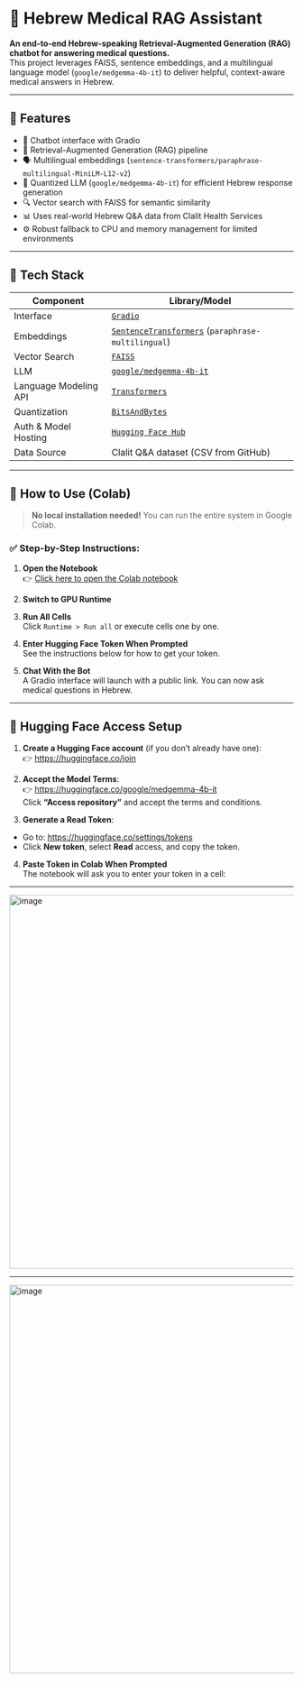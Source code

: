 # 🏥 Hebrew Medical RAG Assistant

**An end-to-end Hebrew-speaking Retrieval-Augmented Generation (RAG) chatbot for answering medical questions.**  
This project leverages FAISS, sentence embeddings, and a multilingual language model (`google/medgemma-4b-it`) to deliver helpful, context-aware medical answers in Hebrew.

---

## 📌 Features

- 💬 Chatbot interface with Gradio  
- 🧠 Retrieval-Augmented Generation (RAG) pipeline  
- 🗣️ Multilingual embeddings (`sentence-transformers/paraphrase-multilingual-MiniLM-L12-v2`)  
- 🤖 Quantized LLM (`google/medgemma-4b-it`) for efficient Hebrew response generation  
- 🔍 Vector search with FAISS for semantic similarity  
- 📊 Uses real-world Hebrew Q&A data from Clalit Health Services  
- ⚙️ Robust fallback to CPU and memory management for limited environments  

---

## 🚀 Tech Stack

| Component              | Library/Model                                                                 |
|------------------------|-------------------------------------------------------------------------------|
| Interface              | [`Gradio`](https://www.gradio.app/)                                          |
| Embeddings             | [`SentenceTransformers`](https://www.sbert.net/) (`paraphrase-multilingual`) |
| Vector Search          | [`FAISS`](https://github.com/facebookresearch/faiss)                         |
| LLM                    | [`google/medgemma-4b-it`](https://huggingface.co/google/medgemma-4b-it)      |
| Language Modeling API  | [`Transformers`](https://huggingface.co/docs/transformers/index)             |
| Quantization           | [`BitsAndBytes`](https://huggingface.co/docs/transformers/main_classes/quantization) |
| Auth & Model Hosting   | [`Hugging Face Hub`](https://huggingface.co/)                                |
| Data Source            | Clalit Q&A dataset (CSV from GitHub)                                          |

---


## 🚀 How to Use (Colab)

> **No local installation needed!** You can run the entire system in Google Colab.

### ✅ Step-by-Step Instructions:

1. **Open the Notebook**  
   👉 [Click here to open the Colab notebook]([https://colab.research.google.com/github/your-username/hebrew-medical-rag/blob/main/hebrew_medical_rag_colab.ipynb](https://colab.research.google.com/drive/1JUSGMXLbGa4JrrBiRBX_m6c49y_JyC-8?usp=sharing))  


2. **Switch to GPU Runtime**  

3. **Run All Cells**  
Click `Runtime > Run all` or execute cells one by one.

4. **Enter Hugging Face Token When Prompted**  
See the instructions below for how to get your token.

5. **Chat With the Bot**  
A Gradio interface will launch with a public link. You can now ask medical questions in Hebrew.

---

## 🔐 Hugging Face Access Setup

1. **Create a Hugging Face account** (if you don’t already have one):  
👉 https://huggingface.co/join

2. **Accept the Model Terms**:  
👉 https://huggingface.co/google/medgemma-4b-it  
Click **“Access repository”** and accept the terms and conditions.

3. **Generate a Read Token**:  
- Go to: https://huggingface.co/settings/tokens  
- Click **New token**, select **Read** access, and copy the token.

4. **Paste Token in Colab When Prompted**  
The notebook will ask you to enter your token in a cell:

---
<img width="1935" height="663" alt="image" src="https://github.com/user-attachments/assets/d6238291-7046-49e9-8e50-387f62b9326a" />

---
<img width="1918" height="689" alt="image" src="https://github.com/user-attachments/assets/c6cf0454-a9fa-43f9-b2f5-f3c59333ee72" />



